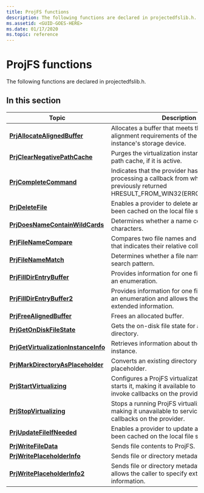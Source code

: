```yaml
---
title: ProjFS functions
description: The following functions are declared in projectedfslib.h.
ms.assetid: <GUID-GOES-HERE>
ms.date: 01/17/2020
ms.topic: reference
---
```


# ProjFS functions

The following functions are declared in projectedfslib.h.

## In this section

| Topic | Description |
|-|-|
| [**PrjAllocateAlignedBuffer**](/windows/win32/api/projectedfslib/nf-projectedfslib-prjallocatealignedbuffer) | Allocates a buffer that meets the memory alignment requirements of the virtualization instance's storage device. |
| [**PrjClearNegativePathCache**](/windows/win32/api/projectedfslib/nf-projectedfslib-prjclearnegativepathcache) | Purges the virtualization instance's negative path cache, if it is active. |
| [**PrjCompleteCommand**](/windows/win32/api/projectedfslib/nf-projectedfslib-prjcompletecommand) | Indicates that the provider has completed processing a callback from which it had previously returned HRESULT_FROM_WIN32(ERROR_IO_PENDING). |
| [**PrjDeleteFile**](/windows/win32/api/projectedfslib/nf-projectedfslib-prjdeletefile) | Enables a provider to delete an item that has been cached on the local file system. |
| [**PrjDoesNameContainWildCards**](/windows/win32/api/projectedfslib/nf-projectedfslib-prjdoesnamecontainwildcards) | Determines whether a name contains wildcard characters. |
| [**PrjFileNameCompare**](/windows/win32/api/projectedfslib/nf-projectedfslib-prjfilenamecompare) | Compares two file names and returns a value that indicates their relative collation order. |
| [**PrjFileNameMatch**](/windows/win32/api/projectedfslib/nf-projectedfslib-prjfilenamematch) | Determines whether a file name matches a search pattern. |
| [**PrjFillDirEntryBuffer**](/windows/win32/api/projectedfslib/nf-projectedfslib-prjfilldirentrybuffer) | Provides information for one file or directory to an enumeration. |
| [**PrjFillDirEntryBuffer2**](/windows/win32/api/projectedfslib/nf-projectedfslib-prjfilldirentrybuffer2) | Provides information for one file or directory to an enumeration and allows the caller to specify extended information. |
| [**PrjFreeAlignedBuffer**](/windows/win32/api/projectedfslib/nf-projectedfslib-prjfreealignedbuffer) | Frees an allocated buffer. |
| [**PrjGetOnDiskFileState**](/windows/win32/api/projectedfslib/nf-projectedfslib-prjgetondiskfilestate) | Gets the on-disk file state for a file or directory. |
| [**PrjGetVirtualizationInstanceInfo**](/windows/win32/api/projectedfslib/nf-projectedfslib-prjgetvirtualizationinstanceinfo) | Retrieves information about the virtualization instance. |
| [**PrjMarkDirectoryAsPlaceholder**](/windows/win32/api/projectedfslib/nf-projectedfslib-prjmarkdirectoryasplaceholder) | Converts an existing directory to a directory placeholder. |
| [**PrjStartVirtualizing**](/windows/win32/api/projectedfslib/nf-projectedfslib-prjstartvirtualizing) | Configures a ProjFS virtualization instance and starts it, making it available to service I/O and invoke callbacks on the provider. |
| [**PrjStopVirtualizing**](/windows/win32/api/projectedfslib/nf-projectedfslib-prjstopvirtualizing) | Stops a running ProjFS virtualization instance, making it unavailable to service I/O or involve callbacks on the provider. |
| [**PrjUpdateFileIfNeeded**](/windows/win32/api/projectedfslib/nf-projectedfslib-prjupdatefileifneeded) | Enables a provider to update an item that has been cached on the local file system. |
| [**PrjWriteFileData**](/windows/win32/api/projectedfslib/nf-projectedfslib-prjwritefiledata) | Sends file contents to ProjFS. |
| [**PrjWritePlaceholderInfo**](/windows/win32/api/projectedfslib/nf-projectedfslib-prjwriteplaceholderinfo) | Sends file or directory metadata to ProjFS. |
| [**PrjWritePlaceholderInfo2**](/windows/win32/api/projectedfslib/nf-projectedfslib-prjwriteplaceholderinfo2) | Sends file or directory metadata to ProjFS and allows the caller to specify extended information. |
